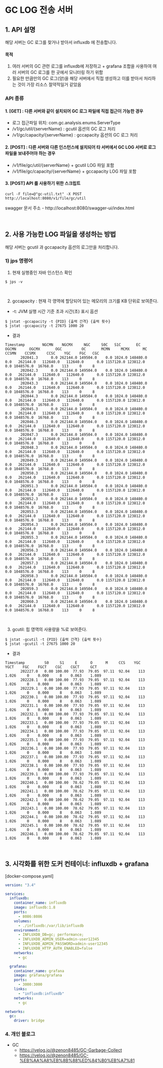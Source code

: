 GC LOG 전송 서버
===

## 1. API 설명

해당 서버는 GC 로그를 찾거나 받아서 influxdb 에 전송합니다.

#### 목적
1. 여러 서버의 GC 관련 로그를 influxdb에 저장하고 + grafana 조합을 사용하여 여러 서버의 GC 로그를 한 곳에서 모니터링 하기 위함
2. 필요한 만큼만의 GC 로그(양)을 해당 서버에서 직접 생성하고 이를 받아서 처리하는 것이 가장 리소스 절약적일거 같았음


### API 종류
#### 1. [GET] : 다른 서버와 같이 설치되어 GC 로그 파일에 직접 접근이 가능한 경우
* 로그 접근파일 위치: com.gc.analysis.enums.ServerType
* /v1/gc/util/{serverName} : gcutil 옵션의 GC 로그 처리
* /v1/gc/capacity/{serverName} : gccapacity 옵션의 GC 로그 처리

#### 2. [POST] : 다른 서버와 다른 인스턴스에 설치되어 타 서버에서 GC LOG 서버로 로그 파일을 보내주어야 하는 경우
* /v1/file/gc/util/{serverName} + gcutil LOG 파일 포함
* /v1/file/gc/capacity/{serverName} + gccapacity LOG 파일 포함

#### 3. [POST] API 를 사용하기 위한 스크립트
```
curl -F file=@"gc-util.txt" -X POST http://localhost:8080/v1/file/gc/util
```

swagger 문서 주소 -  http://localhost:8080/swagger-ui/index.html

<br>

## 2. 사용 가능한 LOG 파일을 생성하는 방법

해당 서버는 gcutil 과 gccapacity 옵션의 로그만을 처리합니다.

### 1) jps 명령어
1. 현재 실행중인 자바 인스턴스 확인
```
$ jps -v
```

<br>

2. gccapacity : 현재 각 영역에 할당되어 있는 메모리의 크기를 KB 단위로 보여준다.
* -t: JVM 실행 시간 기준 초과 시간(초) 표시 옵션
```
$ jstat -gccapacity -t {PID} {출력 간격} {출력 횟수}
$ jstat -gccapacity -t 27675 1000 20
```

* 결과
```
Timestamp        NGCMN    NGCMX     NGC     S0C   S1C       EC      OGCMN      OGCMX       OGC         OC       MCMN     MCMX      MC     CCSMN    CCSMX     CCSC    YGC    FGC   CGC
       202041.3      0.0 262144.0 149504.0    0.0 1024.0 148480.0        0.0   262144.0   112640.0   112640.0      0.0 1157120.0 123812.0      0.0 1048576.0  16768.0    113     0     8
       202042.3      0.0 262144.0 149504.0    0.0 1024.0 148480.0        0.0   262144.0   112640.0   112640.0      0.0 1157120.0 123812.0      0.0 1048576.0  16768.0    113     0     8
       202043.3      0.0 262144.0 149504.0    0.0 1024.0 148480.0        0.0   262144.0   112640.0   112640.0      0.0 1157120.0 123812.0      0.0 1048576.0  16768.0    113     0     8
       202044.3      0.0 262144.0 149504.0    0.0 1024.0 148480.0        0.0   262144.0   112640.0   112640.0      0.0 1157120.0 123812.0      0.0 1048576.0  16768.0    113     0     8
       202045.3      0.0 262144.0 149504.0    0.0 1024.0 148480.0        0.0   262144.0   112640.0   112640.0      0.0 1157120.0 123812.0      0.0 1048576.0  16768.0    113     0     8
       202046.3      0.0 262144.0 149504.0    0.0 1024.0 148480.0        0.0   262144.0   112640.0   112640.0      0.0 1157120.0 123812.0      0.0 1048576.0  16768.0    113     0     8
       202047.3      0.0 262144.0 149504.0    0.0 1024.0 148480.0        0.0   262144.0   112640.0   112640.0      0.0 1157120.0 123812.0      0.0 1048576.0  16768.0    113     0     8
       202048.3      0.0 262144.0 149504.0    0.0 1024.0 148480.0        0.0   262144.0   112640.0   112640.0      0.0 1157120.0 123812.0      0.0 1048576.0  16768.0    113     0     8
       202049.3      0.0 262144.0 149504.0    0.0 1024.0 148480.0        0.0   262144.0   112640.0   112640.0      0.0 1157120.0 123812.0      0.0 1048576.0  16768.0    113     0     8
       202050.3      0.0 262144.0 149504.0    0.0 1024.0 148480.0        0.0   262144.0   112640.0   112640.0      0.0 1157120.0 123812.0      0.0 1048576.0  16768.0    113     0     8
       202051.3      0.0 262144.0 149504.0    0.0 1024.0 148480.0        0.0   262144.0   112640.0   112640.0      0.0 1157120.0 123812.0      0.0 1048576.0  16768.0    113     0     8
       202052.3      0.0 262144.0 149504.0    0.0 1024.0 148480.0        0.0   262144.0   112640.0   112640.0      0.0 1157120.0 123812.0      0.0 1048576.0  16768.0    113     0     8
       202053.3      0.0 262144.0 149504.0    0.0 1024.0 148480.0        0.0   262144.0   112640.0   112640.0      0.0 1157120.0 123812.0      0.0 1048576.0  16768.0    113     0     8
       202054.3      0.0 262144.0 149504.0    0.0 1024.0 148480.0        0.0   262144.0   112640.0   112640.0      0.0 1157120.0 123812.0      0.0 1048576.0  16768.0    113     0     8
       202055.3      0.0 262144.0 149504.0    0.0 1024.0 148480.0        0.0   262144.0   112640.0   112640.0      0.0 1157120.0 123812.0      0.0 1048576.0  16768.0    113     0     8
       202056.3      0.0 262144.0 149504.0    0.0 1024.0 148480.0        0.0   262144.0   112640.0   112640.0      0.0 1157120.0 123812.0      0.0 1048576.0  16768.0    113     0     8
       202057.3      0.0 262144.0 149504.0    0.0 1024.0 148480.0        0.0   262144.0   112640.0   112640.0      0.0 1157120.0 123812.0      0.0 1048576.0  16768.0    113     0     8
       202058.3      0.0 262144.0 149504.0    0.0 1024.0 148480.0        0.0   262144.0   112640.0   112640.0      0.0 1157120.0 123812.0      0.0 1048576.0  16768.0    113     0     8
       202059.3      0.0 262144.0 149504.0    0.0 1024.0 148480.0        0.0   262144.0   112640.0   112640.0      0.0 1157120.0 123812.0      0.0 1048576.0  16768.0    113     0     8
       202060.3      0.0 262144.0 149504.0    0.0 1024.0 148480.0        0.0   262144.0   112640.0   112640.0      0.0 1157120.0 123812.0      0.0 1048576.0  16768.0    113     0     8
```

<br>

3. gcutil: 힙 영역의 사용량을 %로 보여준다.
```
$ jstat -gcutil -t {PID} {출력 간격} {출력 횟수}
$ jstat -gcutil -t 27675 1000 20
```

* 결과
```
Timestamp         S0     S1     E      O      M     CCS    YGC     YGCT    FGC    FGCT    CGC    CGCT     GCT
       202227.0   0.00 100.00  77.93  79.05  97.11  92.04    113    1.026     0    0.000     8    0.063    1.089
       202228.1   0.00 100.00  77.93  79.05  97.11  92.04    113    1.026     0    0.000     8    0.063    1.089
       202229.1   0.00 100.00  77.93  79.05  97.11  92.04    113    1.026     0    0.000     8    0.063    1.089
       202230.1   0.00 100.00  77.93  79.05  97.11  92.04    113    1.026     0    0.000     8    0.063    1.089
       202231.1   0.00 100.00  77.93  79.05  97.11  92.04    113    1.026     0    0.000     8    0.063    1.089
       202232.1   0.00 100.00  77.93  79.05  97.11  92.04    113    1.026     0    0.000     8    0.063    1.089
       202233.1   0.00 100.00  77.93  79.05  97.11  92.04    113    1.026     0    0.000     8    0.063    1.089
       202234.1   0.00 100.00  77.93  79.05  97.11  92.04    113    1.026     0    0.000     8    0.063    1.089
       202235.1   0.00 100.00  77.93  79.05  97.11  92.04    113    1.026     0    0.000     8    0.063    1.089
       202236.1   0.00 100.00  77.93  79.05  97.11  92.04    113    1.026     0    0.000     8    0.063    1.089
       202237.1   0.00 100.00  77.93  79.05  97.11  92.04    113    1.026     0    0.000     8    0.063    1.089
       202238.1   0.00 100.00  77.93  79.05  97.11  92.04    113    1.026     0    0.000     8    0.063    1.089
       202239.1   0.00 100.00  77.93  79.05  97.11  92.04    113    1.026     0    0.000     8    0.063    1.089
       202240.1   0.00 100.00  78.62  79.05  97.11  92.04    113    1.026     0    0.000     8    0.063    1.089
       202241.1   0.00 100.00  78.62  79.05  97.11  92.04    113    1.026     0    0.000     8    0.063    1.089
       202242.1   0.00 100.00  78.62  79.05  97.11  92.04    113    1.026     0    0.000     8    0.063    1.089
       202243.1   0.00 100.00  78.62  79.05  97.11  92.04    113    1.026     0    0.000     8    0.063    1.089
       202244.1   0.00 100.00  78.62  79.05  97.11  92.04    113    1.026     0    0.000     8    0.063    1.089
       202245.1   0.00 100.00  78.62  79.05  97.11  92.04    113    1.026     0    0.000     8    0.063    1.089
       202246.1   0.00 100.00  78.62  79.05  97.11  92.04    113    1.026     0    0.000     8    0.063    1.089
```

<br>

## 3. 시각화를 위한 도커 컨테이너: influxdb + grafana

[docker-compose.yaml]
```yaml
version: "3.4"

services:
  influxdb:
    container_name: influxdb
    image: influxdb:1.8
    ports:
      - 8086:8086
    volumes:
      - ./influxdb:/var/lib/influxdb
    environment:
      - INFLUXDB_DB=gc; performance; 
      - INFLUXDB_ADMIN_USER=admin-user12345
      - INFLUXDB_ADMIN_PASSWORD=admin-user12345
      - INFLUXDB_HTTP_AUTH_ENABLED=false 
    networks: 
      - gc

  grafana:
    container_name: grafana
    image: grafana/grafana
    ports:
      - 3000:3000
    links:
      - "influxdb:influxdb"
    networks: 
      - gc

networks:
  gc:
    driver: bridge
```

### 4. 개인 블로그
* GC 
  * https://velog.io/@zenon8485/GC-Garbage-Collect
  * https://velog.io/@zenon8485/GC-%EB%AA%A8%EB%8B%88%ED%84%B0%EB%A7%81